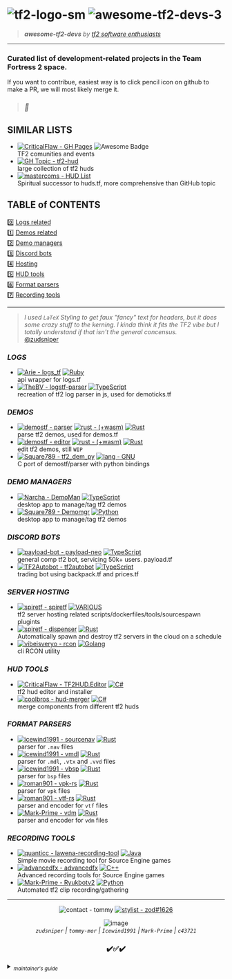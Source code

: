 # ![tf2-logo-sm](https://user-images.githubusercontent.com/16076573/224633090-04d4d701-8042-4e23-897c-ff37a1850b85.png) ![awesome-tf2-devs-3](https://user-images.githubusercontent.com/16076573/224677468-f8ddf5d5-7dbb-44e3-9f81-51d7ed45724a.png)




> _**awesome-tf2-devs** by [tf2 software enthusiasts](https://github.com/tf2-software-enthusiasts)_

---

### Curated list of development-related projects in the Team Fortress 2 space.

If you want to contribue, easiest way is to click pencil icon on github to make a PR, we will most likely merge it.  

> ### _🤔_ 

## SIMILAR LISTS
  * [![CriticalFlaw - GH Pages](https://img.shields.io/badge/CriticalFlaw-GH_Pages-2ea44f?logo=Git&style=flat)](https://criticalflaw.github.io/awesome-tf2/) <img alt="Awesome Badge" src="https://camo.githubusercontent.com/abb97269de2982c379cbc128bba93ba724d8822bfbe082737772bd4feb59cb54/68747470733a2f2f63646e2e7261776769742e636f6d2f73696e647265736f726875732f617765736f6d652f643733303566333864323966656437386661383536353265336136336531353464643865383832392f6d656469612f62616467652e737667" data-canonical-src="https://cdn.rawgit.com/sindresorhus/awesome/d7305f38d29fed78fa85652e3a63e154dd8e8829/media/badge.svg" style="max-width: 100%;">   
  TF2 comunities and events
  * [![GH Topic - tf2-hud](https://img.shields.io/badge/GH_Topic-tf2--hud-f10f41?logo=github&logoColor=white)](https://github.com/topics/tf2-hud)   
  large collection of tf2 huds
  * [![mastercoms - HUD List](https://img.shields.io/badge/mastercoms-HUD_List-00786d?logo=Github%20Sponsors&style=flat&logoColor=white)](https://comfig.app/huds/)  
  Spiritual successor to huds.tf, more comprehensive than GitHub topic
  

## TABLE of CONTENTS 
0️⃣ [Logs related](./#Logs-related)  
1️⃣ [Demos related](./#Demos-related)  
2️⃣ [Demo managers](./#Demo-managers)   
3️⃣ [Discord bots](./#Discord-bots)   
4️⃣ [Hosting](./#Hosting)   
5️⃣ [HUD tools](./#Hud-tools)   
6️⃣ [Format parsers](./#Format-parsers)  
7️⃣ [Recording tools](./#Recording-tools)  

--- 
> _I used `LaTeX` Styling to get faux "fancy" text for headers, but it does some crazy stuff to the kerning. I kinda think it fits the TF2 vibe but I totally understand if that isn't the general concensus._   
> [@zudsniper](https://github.com/zudsniper)  
    

### $LOGS$
  * [![Arie -  logs_tf](https://img.shields.io/badge/Arie-_logs__tf-2ea44f?style=flat&logo=GitHub)](https://github.com/Arie/logs_tf) [![Ruby](https://img.shields.io/badge/Ruby-FC2312?style=flat&logo=ruby)](https://github.com/Arie/logs_tf)  
api wrapper for logs.tf
  * [![TheBV -  logstf-parser](https://img.shields.io/badge/TheBV-_logstf--parser-2ea44f?logo=GitHub)](https://github.com/Arie/logs_tf) [![TypeScript](https://img.shields.io/badge/TypeScript-white?logo=TypeScript)](https://github.com/TheBv/logstf-parser)  
recreation of tf2 log parser in js, used for demoticks.tf

### $DEMOS$
  * [![demostf - parser](https://img.shields.io/static/v1?label=demostf&message=parser&color=blueviolet&logo=github)](https://github.com/demostf/parser "Go to GitHub repo") [![rust - (+wasm)](https://img.shields.io/badge/rust-(%2Bwasm)-pink?logo=rust&logoColor=ff69b4)](https://github.com/demostf/parser) [![Rust](https://img.shields.io/badge/Rust-000000?style=flat&logo=rust)](https://github.com/icewind1991/sourcenav)    
 parse tf2 demos, used for demos.tf
  * [![demostf - editor](https://img.shields.io/static/v1?label=demostf&message=editor&color=c9f&logo=github)](https://github.com/demostf/editor "Go to GitHub repo")  [![rust - (+wasm)](https://img.shields.io/badge/rust-(%2Bwasm)-pink?logo=rust&style=flat&logoColor=ff69b4)](https://github.com/demostf/editor) [![Rust](https://img.shields.io/badge/Rust-000000?style=flat&logo=rust)](https://github.com/icewind1991/sourcenav)     
 edit tf2 demos, still `WIP`
  * [![Square789 - tf2_dem_py](https://img.shields.io/static/v1?label=Square789&message=tf2_dem_py&color=green&logo=github&logoColor=FFFFFF)](https://github.com/Square789/tf2_dem_py "Go to GitHub repo") [![lang - GNU](https://img.shields.io/badge/lang-GNU-660911?logo=C&logoColor=white)](https://github.com/Square789/tf2_dem_py)  
 C port of demostf/parser with python bindings

### $DEMO$ $MANAGERS$
  * [![Narcha - DemoMan](https://img.shields.io/badge/Narcha-DemoMan-2ea44f?logo=GitHub)](https://github.com/Narcha/DemoMan) [![TypeScript](https://img.shields.io/badge/TypeScript-white?logo=TypeScript)](https://typescriptlang.org/)  
desktop app to manage/tag tf2 demos  
  * [![Square789 - Demomgr](https://img.shields.io/badge/Square789-Demomgr-2ea44f?logo=GitHub)](https://github.com/Square789/Demomgr) [![Python](https://img.shields.io/static/v1?label=&message=Python&color=%234584b6&logo=python&logoColor=%23ffde57)](https://www.python.org/)  
desktop app to manage/tag tf2 demos  


### $DISCORD$ $BOTS$
  * [![payload-bot - payload-neo](https://img.shields.io/badge/payload--bot-payload--neo-7289da?logo=GitHub)](https://github.com/payload-bot/payload-neo) [![TypeScript](https://img.shields.io/badge/TypeScript-white?logo=TypeScript)](https://typescriptlang.org/)  
general comp tf2 bot, servicing 50k+ users. payload.tf
  * [![TF2Autobot - tf2autobot](https://img.shields.io/badge/TF2Autobot-tf2autobot-FF4500?logo=GitHub)](https://github.com/TF2Autobot/tf2autobot) [![TypeScript](https://img.shields.io/badge/TypeScript-white?logo=TypeScript)](https://typescriptlang.org/)  
trading bot using backpack.tf and prices.tf

### $SERVER$ $HOSTING$
  * [![spiretf - spiretf](https://img.shields.io/badge/spiretf-spiretf-ff0000?logo=GitHub)](https://github.com/spiretf)  [![VARIOUS](https://img.shields.io/badge/VARIOUS-ff0231)](https://github.com/spiretf)  
tf2 server hosting related scripts/dockerfiles/tools/sourcespawn plugints
  * [![spiretf - dispenser](https://img.shields.io/badge/spiretf-dispenser-ff0000?logo=GitHub)](https://github.com/spiretf/dispenser) [![Rust](https://img.shields.io/badge/Rust-000000?style=flat&logo=rust)](https://github.com/spiretf/dispenser)  
Automatically spawn and destroy tf2 servers in the cloud on a schedule
  * [![vibeisveryo - rcon](https://img.shields.io/badge/vibeisveryo_-_rcon-c784a1?logo=Github&style=flat&logoColor=white)](https://github.com/vibeisveryo/rcon) [![Golang](https://img.shields.io/badge/Go-00ADD8?style=flat&logo=go&logoColor=white)](https://go.dev/)  
cli RCON utility

### $HUD$ $TOOLS$
  * [![CriticalFlaw - TF2HUD.Editor](https://img.shields.io/badge/CriticalFlaw-TF2HUD.Editor-4B0082?logo=GitHub)](https://github.com/CriticalFlaw/TF2HUD.Editor) [![C#](https://img.shields.io/badge/C%23-239120?style=flat&logo=c-sharp&color=#A179DC)](https://github.com/CriticalFlaw/TF2HUD.Editor)  
tf2 hud editor and installer
  * [![coolbros - hud-merger](https://img.shields.io/badge/coolbros-hud--merger-00FFFF?logo=GitHub)](https://github.com/cooolbros/hud-merger) [![C#](https://img.shields.io/badge/C%23-239120?style=flat&logo=c-sharp&color=#A179DC)](https://github.com/cooolbros/hud-merger)  
merge components from different tf2 huds

### $FORMAT$ $PARSERS$
  * [![icewind1991 - sourcenav](https://img.shields.io/badge/icewind1991-sourcenav-009900?logo=GitHub)](https://github.com/icewind1991/sourcenav) [![Rust](https://img.shields.io/badge/Rust-000000?style=flat&logo=rust)](https://github.com/icewind1991/sourcenav)  
  parser for `.nav` files 
  * [![icewind1991 - vmdl](https://img.shields.io/badge/icewind1991-vmdl-9C1F5F?logo=GitHub)](https://github.com/icewind1991/vmdl) [![Rust](https://img.shields.io/badge/Rust-000000?style=flat&logo=rust)](https://github.com/icewind1991/vmdl)  
  parser for `.mdl`, `.vtx` and `.vvd` files
  * [![icewind1991 - vbsp](https://img.shields.io/badge/icewind1991-vbsp-9C1F5F?logo=GitHub)](https://github.com/icewind1991/vbsp) [![Rust](https://img.shields.io/badge/Rust-000000?style=flat&logo=rust)](https://github.com/icewind1991/vbsp)  
  parser for `bsp` files
  * [![roman901 - vpk-rs](https://img.shields.io/badge/roman901-vpk--rs-FF7F50?logo=GitHub)](https://github.com/roman901/vpk-rs) [![Rust](https://img.shields.io/badge/Rust-000000?style=flat&logo=rust)](https://github.com/roman901/vpk-rs)  
  parser for `vpk` files
  * [![roman901 - vtf-rs](https://img.shields.io/badge/roman901-vtf--rs-FF7F50?logo=GitHub)](https://github.com/roman901/vtf-rs) [![Rust](https://img.shields.io/badge/Rust-000000?style=flat&logo=rust)](https://github.com/roman901/vtf-rs)  
  parser and encoder for `vtf` files
  * [![Mark-Prime - vdm](https://img.shields.io/badge/Mark--Prime-vdm-8B4513?logo=GitHub)](https://github.com/Mark-Prime/vdm) [![Rust](https://img.shields.io/badge/Rust-000000?style=flat&logo=rust)](https://github.com/Mark-Prime/vdm)  
  parser and encoder for `vdm` files  

### $RECORDING$ $TOOLS$
  * [![quanticc - lawena-recording-tool](https://img.shields.io/badge/quanticc-lawena--recording--tool-2C2E71?logo=GitHub)](https://github.com/quanticc/lawena-recording-tool) [![Java](https://img.shields.io/badge/Java-007396?style=flat&logo=oracle)](https://github.com/quanticc/lawena-recording-tool)  
  Simple movie recording tool for Source Engine games
  * [![advancedfx - advancedfx](https://img.shields.io/badge/advancedfx-advancedfx-FB3F3F?logo=GitHub)](https://github.com/advancedfx/advancedfx) [![C++](https://img.shields.io/badge/C++-00599C?style=flat&logo=c%2B%2B)](https://github.com/advancedfx/advancedfx)  
  Advanced recording tools for Source Engine games
  * [![Mark-Prime - Ryukbotv2](https://img.shields.io/badge/Mark--Prime-Ryukbotv2-0000A0?logo=GitHub)](https://github.com/Mark-Prime/Ryukbotv2) [![Python](https://img.shields.io/static/v1?label=&message=Python&color=%234584b6&logo=python&logoColor=%23ffde57)](https://www.python.org/)  
  Automated tf2 clip recording/gathering  

---  

<div align="center">

  ![contact - tommy](https://img.shields.io/badge/contact-tommy-5881D8?style=for-the-badge&logo=Clojure&logoColor=white) [![stylist - zod#1626](https://img.shields.io/badge/stylist-zod%231626-5865F2?style=for-the-badge&logo=Discord)](https://discord.com/users/260934923261706260)   
  
![image](https://user-images.githubusercontent.com/16076573/224636694-64f4273e-6611-41d7-82d1-c2745633ee74.png)  
<i> `zudsniper` | `tommy-mor` | `Icewind1991` | `Mark-Prime` | `c43721` </i>
<h3>✔️✅✔️</h3>   

</div>

<details>
<summary><sub><i>maintainer's guide</i></sub></summary>  
 
> ### Howdy! I'm [zod](https://github.com/zudsniper) & I'm glad you're interested in contributing! Here are some helpful resources.  
> [**Button Generator**](https://michaelcurrin.github.io/badge-generator/#/generic) _(based on shields.io)_   
> [**Emojiterra.com**](https://emojiterra.com)  
> [**Fontmeme TF2 Fonts**](https://fontmeme.com/fonts/tf2-build-font/)  
> _I also like to use images, but size is always an issue with that. You have two viable options..._  
>   1. Drag & drop the image into this file in the online editor. Preview the page, and use `CTRL` + `SHIFT` + `C` to open the Developer Console. Select your image, and copy the element itself. Switch back to the editing tab of your `markdown`. Paste the HTML **& specify `length` and `height` via the _old_ HTML way
>   2. Use a tool like `imagemagick/convert` to generate a smaller image out of your big image! Example below:
>   ```shell
>   $ convert <image1>.png -resize 40% <image1_out>.png  
>   ```
> Either way its much harder than it needs to be.  
> -- zod out  

</details> 

